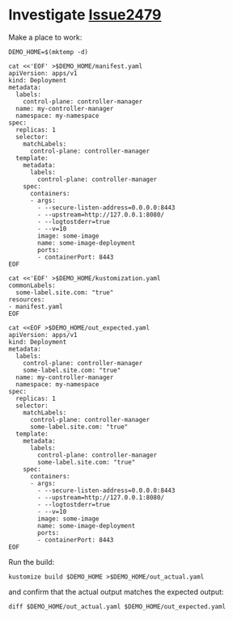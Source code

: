 [Issue2479]: https://github.com/kubernetes-sigs/kustomize/issues/2479

# Investigate [Issue2479]


Make a place to work:

<!-- @makePlaceToWork @testAgainstLatestRelease -->
```
DEMO_HOME=$(mktemp -d)
```

<!-- @defineManifest @testAgainstLatestRelease -->
```
cat <<'EOF' >$DEMO_HOME/manifest.yaml
apiVersion: apps/v1
kind: Deployment
metadata:
  labels:
    control-plane: controller-manager
  name: my-controller-manager
  namespace: my-namespace
spec:
  replicas: 1
  selector:
    matchLabels:
      control-plane: controller-manager
  template:
    metadata:
      labels:
        control-plane: controller-manager
    spec:
      containers:
      - args:
        - --secure-listen-address=0.0.0.0:8443
        - --upstream=http://127.0.0.1:8080/
        - --logtostderr=true
        - --v=10
        image: some-image
        name: some-image-deployment
        ports:
        - containerPort: 8443
EOF
```

<!-- @defineKustomization @testAgainstLatestRelease -->
```
cat <<'EOF' >$DEMO_HOME/kustomization.yaml
commonLabels:
  some-label.site.com: "true"
resources:
- manifest.yaml
EOF
```

<!-- @definedExpectedOutput @testAgainstLatestRelease -->
```
cat <<EOF >$DEMO_HOME/out_expected.yaml
apiVersion: apps/v1
kind: Deployment
metadata:
  labels:
    control-plane: controller-manager
    some-label.site.com: "true"
  name: my-controller-manager
  namespace: my-namespace
spec:
  replicas: 1
  selector:
    matchLabels:
      control-plane: controller-manager
      some-label.site.com: "true"
  template:
    metadata:
      labels:
        control-plane: controller-manager
        some-label.site.com: "true"
    spec:
      containers:
      - args:
        - --secure-listen-address=0.0.0.0:8443
        - --upstream=http://127.0.0.1:8080/
        - --logtostderr=true
        - --v=10
        image: some-image
        name: some-image-deployment
        ports:
        - containerPort: 8443
EOF
```

Run the build:

<!-- @runIt @testAgainstLatestRelease -->
```
kustomize build $DEMO_HOME >$DEMO_HOME/out_actual.yaml
```

and confirm that the actual output matches the expected output:

<!-- @diffShouldExitZero @testAgainstLatestRelease -->
```
diff $DEMO_HOME/out_actual.yaml $DEMO_HOME/out_expected.yaml
```
